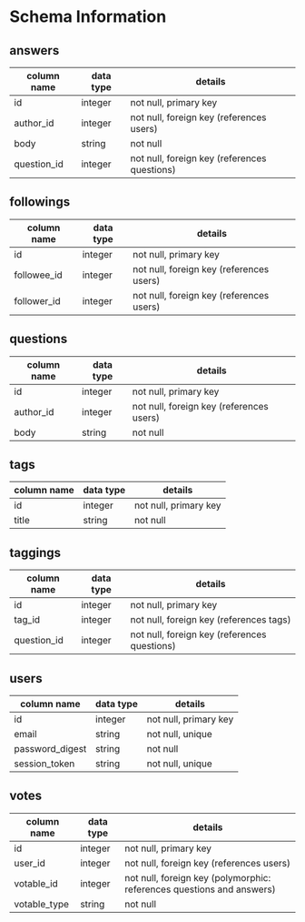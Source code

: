 # Schema Information

## answers
column name | data type | details
------------|-----------|-----------------------
id          | integer   | not null, primary key
author_id   | integer   | not null, foreign key (references users)
body        | string    | not null
question_id | integer   | not null, foreign key (references questions)

## followings
column name | data type | details
------------|-----------|-----------------------
id          | integer   | not null, primary key
followee_id | integer   | not null, foreign key (references users)
follower_id | integer   | not null, foreign key (references users)

## questions
column name | data type | details
------------|-----------|-----------------------
id          | integer   | not null, primary key
author_id   | integer   | not null, foreign key (references users)
body        | string    | not null

## tags
column name | data type | details
------------|-----------|-----------------------
id          | integer   | not null, primary key
title       | string    | not null

## taggings
column name | data type | details
------------|-----------|-----------------------
id          | integer   | not null, primary key
tag_id      | integer   | not null, foreign key (references tags)
question_id | integer   | not null, foreign key (references questions)

## users
column name     | data type | details
----------------|-----------|-----------------------
id              | integer   | not null, primary key
email           | string    | not null, unique
password_digest | string    | not null
session_token   | string    | not null, unique

## votes
column name     | data type | details
----------------|-----------|-----------------------
id              | integer   | not null, primary key
user_id         | integer   | not null, foreign key (references users)
votable_id      | integer   | not null, foreign key (polymorphic: references questions and answers)
votable_type    | string    | not null
